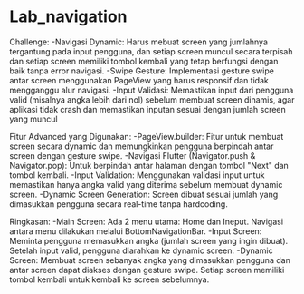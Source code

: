 # Lab_navigation
Challenge:
-Navigasi Dynamic:
Harus mebuat screen yang jumlahnya tergantung pada input pengguna, dan setiap screen muncul secara terpisah dan setiap screen memiliki tombol kembali yang tetap berfungsi dengan baik tanpa error navigasi.
-Swipe Gesture:
Implementasi gesture swipe antar screen menggunakan PageView yang harus responsif dan tidak mengganggu alur navigasi.
-Input Validasi:
Memastikan input dari pengguna valid (misalnya angka lebih dari nol) sebelum membuat screen dinamis, agar aplikasi tidak crash dan memastikan inputan sesuai dengan jumlah screen yang muncul

Fitur Advanced yang Digunakan:
-PageView.builder:
Fitur untuk membuat screen secara dynamic dan memungkinkan pengguna berpindah antar screen dengan gesture swipe.
-Navigasi Flutter (Navigator.push & Navigator.pop):
Untuk berpindah antar halaman dengan tombol "Next" dan tombol kembali.
-Input Validation:
Menggunakan validasi input untuk memastikan hanya angka valid yang diterima sebelum membuat dynamic screen.
-Dynamic Screen Generation:
Screen dibuat sesuai jumlah yang dimasukkan pengguna secara real-time tanpa hardcoding.

Ringkasan:
-Main Screen:
Ada 2 menu utama: Home dan Ineput.
Navigasi antara menu dilakukan melalui BottomNavigationBar.
-Input Screen:
Meminta pengguna memasukkan angka (jumlah screen yang ingin dibuat).
Setelah input valid, pengguna diarahkan ke dynamic screen.
-Dynamic Screen:
Membuat screen sebanyak angka yang dimasukkan pengguna dan antar screen dapat diakses dengan gesture swipe. Setiap screen memiliki tombol kembali untuk kembali ke screen sebelumnya.
